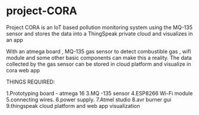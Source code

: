 # project-CORA
Project CORA is an IoT based pollution monitoring system using the MQ-135 sensor and stores the data into a
ThingSpeak private cloud and visualizes in an app



With an atmega board , MQ-135 gas sensor to detect combustible gas ,
wifi module and some other basic components can make this a reality. The data collected by the gas sensor can be stored in cloud platform
and visualize in cora web app

THINGS REQUIRED:

1.Prototyping board - atmega 16 
3.MQ -135 sensor 
4.ESP8266 Wi-Fi module
5.connecting wires.
6.power supply.
7.Atmel studio 
8.avr burner gui
9.thingspeak cloud platform and web app visualization

